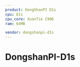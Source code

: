 ```yaml
---
product: DongShanPI D1s
cpu: D1s
cpu_core: XuanTie C906
ram: 64MB

vendor: dongshanpi-d1s
---
```


# DongshanPI-D1s

